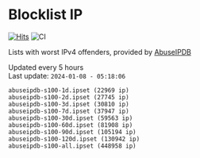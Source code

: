 # Blocklist IP

[![Hits](https://hits.seeyoufarm.com/api/count/incr/badge.svg?url=https%3A%2F%2Fgithub.com%2Fborestad%2Fblocklist-ip%2F&count_bg=%2379C83D&title_bg=%23555555&icon=&icon_color=%23E7E7E7&title=hits&edge_flat=false)](https://hits.seeyoufarm.com)  ![CI](https://img.shields.io/github/workflow/status/borestad/blocklist-ip/CI?style=flat-square)

Lists with worst IPv4 offenders, provided by [AbuseIPDB](https://www.abuseipdb.com/)

<!-- FOOTER-PLACEHOLDER -->
Updated every 5 hours<br>
Last update: `2024-01-08 - 05:18:06`
```
abuseipdb-s100-1d.ipset (22969 ip)
abuseipdb-s100-2d.ipset (27745 ip)
abuseipdb-s100-3d.ipset (30810 ip)
abuseipdb-s100-7d.ipset (37947 ip)
abuseipdb-s100-30d.ipset (59563 ip)
abuseipdb-s100-60d.ipset (81908 ip)
abuseipdb-s100-90d.ipset (105194 ip)
abuseipdb-s100-120d.ipset (130942 ip)
abuseipdb-s100-all.ipset (448958 ip)
```
